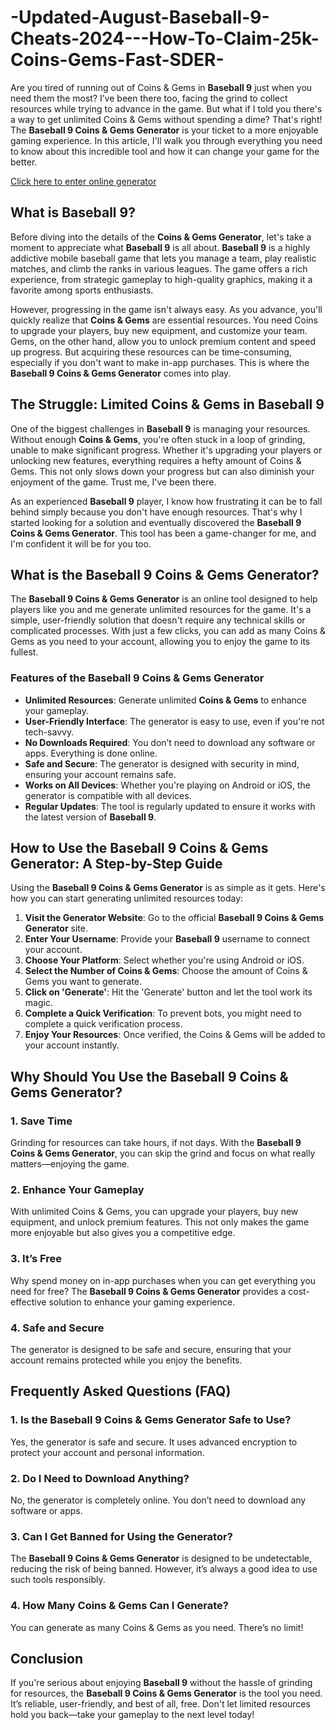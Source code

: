 # -Updated-August-Baseball-9-Cheats-2024---How-To-Claim-25k-Coins-Gems-Fast-SDER-
Are you tired of running out of Coins & Gems in **Baseball 9** just when you need them the most? I’ve been there too, facing the grind to collect resources while trying to advance in the game. But what if I told you there's a way to get unlimited Coins & Gems without spending a dime? That's right! The **Baseball 9 Coins & Gems Generator** is your ticket to a more enjoyable gaming experience. In this article, I'll walk you through everything you need to know about this incredible tool and how it can change your game for the better.

<a href="https://bit.ly/3xKtrQN">Click here to enter online generator</a>

## What is Baseball 9?

Before diving into the details of the **Coins & Gems Generator**, let's take a moment to appreciate what **Baseball 9** is all about. **Baseball 9** is a highly addictive mobile baseball game that lets you manage a team, play realistic matches, and climb the ranks in various leagues. The game offers a rich experience, from strategic gameplay to high-quality graphics, making it a favorite among sports enthusiasts.

However, progressing in the game isn't always easy. As you advance, you'll quickly realize that **Coins & Gems** are essential resources. You need Coins to upgrade your players, buy new equipment, and customize your team. Gems, on the other hand, allow you to unlock premium content and speed up progress. But acquiring these resources can be time-consuming, especially if you don't want to make in-app purchases. This is where the **Baseball 9 Coins & Gems Generator** comes into play.

## The Struggle: Limited Coins & Gems in Baseball 9

One of the biggest challenges in **Baseball 9** is managing your resources. Without enough **Coins & Gems**, you're often stuck in a loop of grinding, unable to make significant progress. Whether it's upgrading your players or unlocking new features, everything requires a hefty amount of Coins & Gems. This not only slows down your progress but can also diminish your enjoyment of the game. Trust me, I've been there.

As an experienced **Baseball 9** player, I know how frustrating it can be to fall behind simply because you don't have enough resources. That's why I started looking for a solution and eventually discovered the **Baseball 9 Coins & Gems Generator**. This tool has been a game-changer for me, and I'm confident it will be for you too.

## What is the Baseball 9 Coins & Gems Generator?

The **Baseball 9 Coins & Gems Generator** is an online tool designed to help players like you and me generate unlimited resources for the game. It's a simple, user-friendly solution that doesn't require any technical skills or complicated processes. With just a few clicks, you can add as many Coins & Gems as you need to your account, allowing you to enjoy the game to its fullest.

### Features of the Baseball 9 Coins & Gems Generator

- **Unlimited Resources**: Generate unlimited **Coins & Gems** to enhance your gameplay.
- **User-Friendly Interface**: The generator is easy to use, even if you're not tech-savvy.
- **No Downloads Required**: You don’t need to download any software or apps. Everything is done online.
- **Safe and Secure**: The generator is designed with security in mind, ensuring your account remains safe.
- **Works on All Devices**: Whether you're playing on Android or iOS, the generator is compatible with all devices.
- **Regular Updates**: The tool is regularly updated to ensure it works with the latest version of **Baseball 9**.

## How to Use the Baseball 9 Coins & Gems Generator: A Step-by-Step Guide

Using the **Baseball 9 Coins & Gems Generator** is as simple as it gets. Here's how you can start generating unlimited resources today:

1. **Visit the Generator Website**: Go to the official **Baseball 9 Coins & Gems Generator** site.
2. **Enter Your Username**: Provide your **Baseball 9** username to connect your account.
3. **Choose Your Platform**: Select whether you're using Android or iOS.
4. **Select the Number of Coins & Gems**: Choose the amount of Coins & Gems you want to generate.
5. **Click on 'Generate'**: Hit the 'Generate' button and let the tool work its magic.
6. **Complete a Quick Verification**: To prevent bots, you might need to complete a quick verification process.
7. **Enjoy Your Resources**: Once verified, the Coins & Gems will be added to your account instantly.

## Why Should You Use the Baseball 9 Coins & Gems Generator?

### 1. **Save Time**

Grinding for resources can take hours, if not days. With the **Baseball 9 Coins & Gems Generator**, you can skip the grind and focus on what really matters—enjoying the game.

### 2. **Enhance Your Gameplay**

With unlimited Coins & Gems, you can upgrade your players, buy new equipment, and unlock premium features. This not only makes the game more enjoyable but also gives you a competitive edge.

### 3. **It’s Free**

Why spend money on in-app purchases when you can get everything you need for free? The **Baseball 9 Coins & Gems Generator** provides a cost-effective solution to enhance your gaming experience.

### 4. **Safe and Secure**

The generator is designed to be safe and secure, ensuring that your account remains protected while you enjoy the benefits.

## Frequently Asked Questions (FAQ)

### 1. **Is the Baseball 9 Coins & Gems Generator Safe to Use?**
Yes, the generator is safe and secure. It uses advanced encryption to protect your account and personal information.

### 2. **Do I Need to Download Anything?**
No, the generator is completely online. You don’t need to download any software or apps.

### 3. **Can I Get Banned for Using the Generator?**
The **Baseball 9 Coins & Gems Generator** is designed to be undetectable, reducing the risk of being banned. However, it’s always a good idea to use such tools responsibly.

### 4. **How Many Coins & Gems Can I Generate?**
You can generate as many Coins & Gems as you need. There’s no limit!

## Conclusion

If you're serious about enjoying **Baseball 9** without the hassle of grinding for resources, the **Baseball 9 Coins & Gems Generator** is the tool you need. It’s reliable, user-friendly, and best of all, free. Don't let limited resources hold you back—take your gameplay to the next level today!



